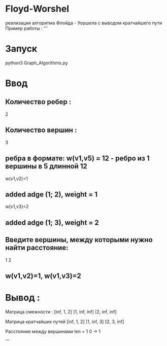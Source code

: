 # Floyd-Worshel
реализация алгоритма Флойда - Уоршела с выводом кратчайшего пути
Пример работы :
'''
# Запуск
python3 Graph_Algorithms.py    


# Ввод
## Количество ребер :
2 
## Количество вершин :
3
## ребра в формате:   w(v1,v5) = 12 - ребро из 1 вершины в 5 длинной 12 

w(v1,v2)=1

## added adge (1; 2), weight = 1

w(v1,v3)=2

## added adge (1; 3), weight = 2

## Введите вершины, между которыми нужно найти расстояние:

1 2

## w(v1,v2)=1, w(v1,v3)=2

# Вывод :

Матрица смежности : 
[inf, 1, 2]
[1, inf, inf]
[2, inf, inf]

Матрица кратчайших путей
[inf, 1, 2]
[1, inf, 3]
[2, 3, inf]

Расстояние между вершинами
len =  1
0 -> 1

'''
